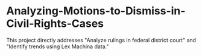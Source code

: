# Analyzing-Motions-to-Dismiss-in-Civil-Rights-Cases
This project directly addresses "Analyze rulings in federal district court" and "Identify trends using Lex Machina data."
